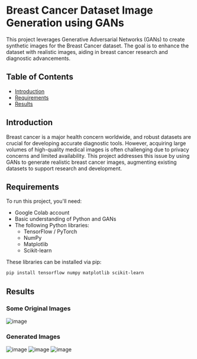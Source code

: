 # Breast Cancer Dataset Image Generation using GANs

This project leverages Generative Adversarial Networks (GANs) to create synthetic images for the Breast Cancer dataset. The goal is to enhance the dataset with realistic images, aiding in breast cancer research and diagnostic advancements.

## Table of Contents
- [Introduction](#introduction)
- [Requirements](#requirements)
- [Results](#results)

## Introduction

Breast cancer is a major health concern worldwide, and robust datasets are crucial for developing accurate diagnostic tools. However, acquiring large volumes of high-quality medical images is often challenging due to privacy concerns and limited availability. This project addresses this issue by using GANs to generate realistic breast cancer images, augmenting existing datasets to support research and development.

## Requirements

To run this project, you'll need:

- Google Colab account
- Basic understanding of Python and GANs
- The following Python libraries:
  - TensorFlow / PyTorch
  - NumPy
  - Matplotlib
  - Scikit-learn

These libraries can be installed via pip:
```sh
pip install tensorflow numpy matplotlib scikit-learn
```

## Results
### Some Original Images
![image](https://github.com/Kaustic-user/Breast-Cancer-Dataset-Image-Generation-using-GANs/assets/118257539/74985b18-e3b5-4b08-85c6-3b64cdbd7ab6)

### Generated Images
![image](https://github.com/Kaustic-user/Breast-Cancer-Dataset-Image-Generation-using-GANs/assets/118257539/645f9ace-4cce-4163-a2c7-34acbb0887ce)
![image](https://github.com/Kaustic-user/Breast-Cancer-Dataset-Image-Generation-using-GANs/assets/118257539/4bbd7109-be28-474d-9934-5436838de06f)
![image](https://github.com/Kaustic-user/Breast-Cancer-Dataset-Image-Generation-using-GANs/assets/118257539/652dc284-53b9-4e06-9e7c-5a51162c0d6c)

